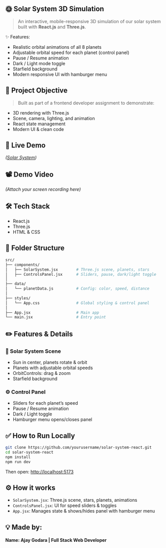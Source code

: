 ## 🌞 Solar System 3D Simulation
> An interactive, mobile-responsive 3D simulation of our solar system built with **React.js** and **Three.js**.

✨ Features:
* Realistic orbital animations of all 8 planets
* Adjustable orbital speed for each planet (control panel)
* Pause / Resume animation
* Dark / Light mode toggle
* Starfield background
* Modern responsive UI with hamburger menu


## 📌 **Project Objective**
> Built as part of a frontend developer assignment to demonstrate:
* 3D rendering with Three.js
* Scene, camera, lighting, and animation
* React state management
* Modern UI & clean code


## 🚀 **Live Demo**
*([Solar System](https://solar-system-bice-seven.vercel.app/))*


## 📽 **Demo Video**

*(Attach your screen recording here)*


## 🛠 **Tech Stack**
* React.js
* Three.js
* HTML & CSS


## 📁 **Folder Structure**

```bash
src/
├── components/
│   ├── SolarSystem.jsx        # Three.js scene, planets, stars
│   ├── ControlsPanel.jsx      # Sliders, pause, dark/light toggle
│
├── data/
│   └── planetData.js          # Config: color, speed, distance
│
├── styles/
│   └── App.css                # Global styling & control panel
│
├── App.jsx                    # Main app
└── main.jsx                   # Entry point
```


## ✏️ **Features & Details**

### 🌌 Solar System Scene
* Sun in center, planets rotate & orbit
* Planets with adjustable orbital speeds
* OrbitControls: drag & zoom
* Starfield background

### ⚙ Control Panel
* Sliders for each planet’s speed
* Pause / Resume animation
* Dark / Light toggle
* Hamburger menu opens/closes panel


## ✅ **How to Run Locally**

```bash
git clone https://github.com/yourusername/solar-system-react.git
cd solar-system-react
npm install
npm run dev
```

Then open: [http://localhost:5173](http://localhost:5173)


## ⚙ **How it works**
* `SolarSystem.jsx`: Three.js scene, stars, planets, animations
* `ControlsPanel.jsx`: UI for speed sliders & toggles
* `App.jsx`: Manages state & shows/hides panel with hamburger menu


## 💡 **Made by:**

#### **Name: Ajay Godara** | Full Stack Web Developer
